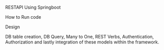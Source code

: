 RESTAPI Using Springboot

How to Run code

Design

DB table creation, DB Query, Many to One, REST Verbs, Authentication, Authorization and lastly integration of these models within the framework.